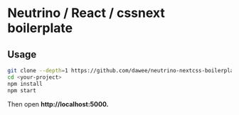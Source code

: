 # Neutrino / React / cssnext boilerplate

## Usage

```sh
git clone --depth=1 https://github.com/dawee/neutrino-nextcss-boilerplate.git <your-project>
cd <your-project>
npm install
npm start
```

Then open **http://localhost:5000.**
